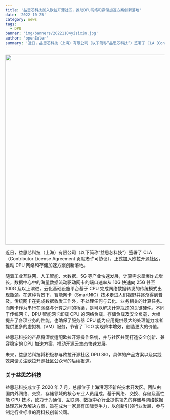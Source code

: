 ```yaml
---
title: '益思芯科技加入欧拉开源社区，推动DPU网络和存储加速方案创新落地'
date: '2022-10-25'
category: news
tags:
  - DPU
banner: 'img/banners/20221104yisixin.jpg'
author: 'openEuler'
summary: '近日，益思芯科技（上海）有限公司（以下简称“益思芯科技”）签署了 CLA（Contributor License Agreement 贡献者许可协议），正式加入欧拉开源社区，推动 DPU 网络和存储加速方案创新落地。'
---
```

<img src="/img/news/20221104yisixin/1.jpg" width="600">

近日，益思芯科技（上海）有限公司（以下简称“益思芯科技”）签署了 CLA（Contributor License Agreement 贡献者许可协议），正式加入欧拉开源社区，推动 DPU 网络和存储加速方案创新落地。

随着工业互联网、人工智能、大数据、5G 等产业快速发展，计算需求呈爆炸式增长，数据中心中的海量数据流动驱动网卡的端口速率从 10G 快速向 25G 甚至 100G 及以上演进，云化基础设施平台基于 CPU 完成网络数据转发的传统模式出现瓶颈。在这种背景下，智能网卡（SmartNIC）技术走进人们视野并逐渐得到普及。传统网卡在完成数据收发工作外，不处理任何与云化、业务相关的计算任务。而网卡作为串行在网络与计算之间的桥梁，是可以解决计算瓶颈的关键硬件。不同于传统网卡，DPU 智能网卡卸载 CPU 的网络负载、存储负载及安全负载，大幅提升了各项业务的性能，也确保了服务器 CPU 能为应用提供最大的处理能力或者提供更多的虚拟机（VM）服务，节省了 TCO 实现降本增效，创造更大的价值。

益思芯科技的产品将深度适配欧拉开源操作系统，并与社区共同打造安全创新、兼容稳定的 DPU 加速方案，推动开源云生态快速发展。

未来，益思芯科技将积极参与欧拉开源社区 DPU SIG，具体的产品方案以及实践效果请关注欧拉开源社区公众号的后续报道。

### 关于益思芯科技


益思芯科技成立于 2020 年 7 月，总部位于上海漕河泾新兴技术开发区。团队由国内外网络、交换、存储领域的核心专业人员组成，基于网络、交换、存储及高性能 CPU 技术，致力于为通信、互联网、数据中心行业提供领先的存储与网络数据处理芯片及解决方案，旨在成为一家具有国际竞争力，以创新引领行业发展，参与制定行业标准的高科技创新公司。
